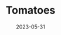 ---
title: 'Tomatoes'
date: '2023-05-31' 
metatag: '' 
inventory: '10' 
draft: false 
# meta description 
shortDescripton: ''
description: 'Vegetables'
longdescription: ''
tags: ''
brand: ''
subCategory: ''
unit: 'Unit'
sellCount: '0'
featured: False
# product Price
price: '60.0'
# Product Short Description
productID: '36F136E8-1BFF-ED11-996D-005056B3A416'
type: 'products'
category: 'Vegetables' 
thumnailproduct: 'https://eraconnect.blob.core.windows.net/product-images/basics/184adb43-5746-4b1b-8410-79972a6a2264.webp' 
images:
  - image: 'https://eraconnect.blob.core.windows.net/product-images/basics/184adb43-5746-4b1b-8410-79972a6a2264.webp'  
Variants:
---